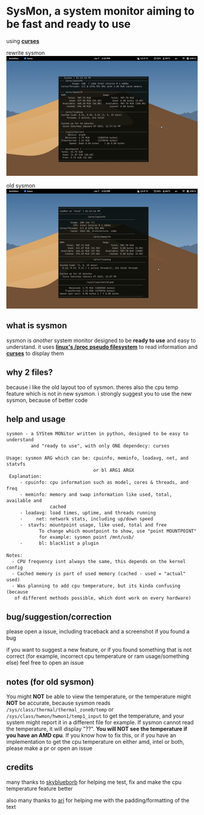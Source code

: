 # SysMon, a system monitor aiming to be fast and ready to use

using [**curses**](https://docs.python.org/3/howto/curses.html)

rewrite sysmon
![current sysmon screenshot](screens/sysmon.png)

old sysmon
![old sysmon screenshot](screens/sysmon-old.png)

## what is sysmon
sysmon is *another* system monitor designed to be **ready to use** and easy to understand. it uses [**linux's /proc pseudo filesystem**](https://www.kernel.org/doc/html/latest/filesystems/proc.html) to read information and [**curses**](https://docs.python.org/3/howto/curses.html) to display them

## why 2 files?
because i like the old layout too of sysmon. theres also the cpu temp feature which is not in new sysmon. i strongly suggest you to use the new sysmon, because of better code

## help and usage
```
sysmon - a SYStem MONitor written in python, designed to be easy to understand
         and "ready to use", with only ONE dependecy: curses

Usage: sysmon ARG which can be: cpuinfo, meminfo, loadavg, net, and statvfs
                                or bl ARG1 ARGX
 Explanation:
     - cpuinfo: cpu information such as model, cores & threads, and freq
     - meminfo: memory and swap information like used, total, available and
                cached
     - loadavg: load times, uptime, and threads running
     -     net: network stats, including up/down speed
     -  stavfs: mountpoint usage, like used, total and free
            To change which mountpoint to show, use "point MOUNTPOINT"
            for example: sysmon point /mnt/usb/
     -      bl: blacklist a plugin

Notes:
  - CPU frequency isnt always the same, this depends on the kernel config
  - Cached memory is part of used memory (cached - used = "actual" used)
  - Was planning to add cpu temperature, but its kinda confusing (because
   of different methods possible, which dont work on every hardware)
```
## bug/suggestion/correction
please open a issue, including traceback and a screenshot if you found a bug

if you want to suggest a new feature, or if you found something that is not correct (for example, incorrect cpu temperature or ram usage/something else) feel free to open an issue

## notes (for old sysmon)
You might **NOT** be able to view the temperature, or the temperature might **NOT** be accurate, because sysmon reads `/sys/class/thermal/thermal_zone0/temp` or `/sys/class/hwmon/hwmon1/temp1_input` to get the temperature, and your system might report it in a different file for example. If sysmon cannot read the temperature, it will display "??". **You will NOT see the temperature if you have an AMD cpu**. If you know how to fix this, or if you have an implementation to get the cpu temperature on either amd, intel or both, please make a pr or open an issue

## credits
many thanks to [skyblueborb](https://github.com/skyblueborb) for helping me test, fix and make the cpu temperature feature better

also many thanks to [ari](https://ari-web.xyz/gh) for helping me with the padding/formatting of the text
